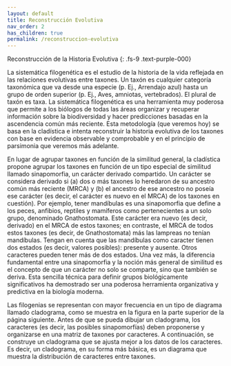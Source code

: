 ```yaml
---
layout: default
title: Reconstrucción Evolutiva
nav_order: 2
has_children: true
permalink: /reconstruccion-evolutiva
---
```


Reconstrucción de la Historia Evolutiva
{: .fs-9 	.text-purple-000}

La sistemática filogenética es el estudio de la historia de la vida reflejada en las relaciones evolutivas entre taxones. Un taxón es cualquier categoría taxonómica que va desde una especie (p. Ej., Arrendajo azul) hasta un grupo de orden superior (p. Ej., Aves, amniotas, vertebrados). El plural de taxón es taxa. La sistemática filogenética es una herramienta muy poderosa que permite a los biólogos de todas las áreas organizar y recuperar información sobre la biodiversidad y hacer predicciones basadas en la ascendencia común más reciente. Esta metodología (que veremos hoy) se basa en la cladística e intenta reconstruir la historia evolutiva de los taxones con base en evidencia observable y comprobable y en el principio de parsimonia que veremos más adelante.

En lugar de agrupar taxones en función de la similitud general, la cladística propone agrupar los taxones en función de un tipo especial de similitud llamado sinapomorfia, un carácter derivado compartido. Un carácter se considera derivado si (a) dos o más taxones lo heredaron de su ancestro común más reciente (MRCA) y (b) el ancestro de ese ancestro no poseía ese carácter (es decir, el carácter es nuevo en el MRCA) de los taxones en cuestión). Por ejemplo, tener mandíbulas es una sinapomorfia que define a los peces, anfibios, reptiles y mamíferos como pertenecientes a un solo grupo, denominado Gnathostomata. Este carácter era nuevo (es decir, derivado) en el MRCA de estos taxones; en contraste, el MRCA de todos estos taxones (es decir, de Gnathostomata) más las lampreas no tenían mandíbulas. Tengan en cuenta que las mandíbulas como caracter tienen dos estados (es decir, valores posibles): presente y ausente. Otros caracteres pueden tener más de dos estados. Una vez más, la diferencia fundamental entre una sinapomorfia y la noción más general de similitud es el concepto de que un carácter no solo se comparte, sino que también se deriva. Esta sencilla técnica para definir grupos biológicamente significativos ha demostrado ser una poderosa herramienta organizativa y predictiva en la biología moderna.

Las filogenias se representan con mayor frecuencia en un tipo de diagrama llamado cladograma, como se muestra en la figura en la parte superior de la página siguiente. Antes de que se pueda dibujar un cladograma, los caracteres (es decir, las posibles sinapomorfías) deben proponerse y organizarse en una matriz de taxones por caracteres. A continuación, se construye un cladograma que se ajusta mejor a los datos de los caracteres. Es decir, un cladograma, en su forma más básica, es un diagrama que muestra la distribución de caracteres entre taxones.

